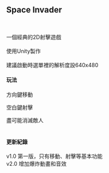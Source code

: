 ## Space Invader

<br>

一個經典的2D射擊遊戲
<br>
<br>
使用Unity製作
<br>
<br>
建議啟動時選單裡的解析度設640x480

#### 玩法

方向鍵移動
<br>

空白鍵射擊
<br>

盡可能消滅敵人
<br>
<br>

#### 更新紀錄

v1.0&nbsp;第一版，只有移動、射擊等基本功能
<br>
v2.0&nbsp;增加爆炸動畫和音效